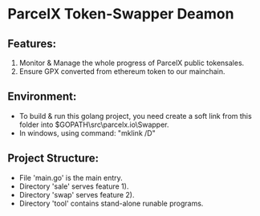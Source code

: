 # ParcelX Token-Swapper Deamon

## Features:
1. Monitor & Manage the whole progress of ParcelX public tokensales.
2. Ensure GPX converted from ethereum token to our mainchain.

## Environment:
+   To build & run this golang project, you need create a soft link from this folder into $GOPATH\src\parcelx.io\Swapper.
+   In windows, using command: "mklink /D"

## Project Structure:
* File 'main.go' is the main entry. 
* Directory 'sale' serves feature 1). 
* Directory 'swap' serves feature 2).
* Directory 'tool' contains stand-alone runable programs.

